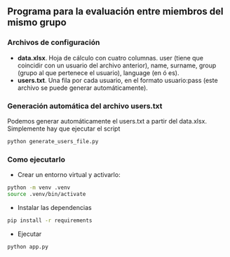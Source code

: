 ## Programa para la evaluación entre miembros del mismo grupo

### Archivos de configuración

- **data.xlsx**. Hoja de cálculo con cuatro columnas. user (tiene que coincidir con un usuario del archivo anterior), name, surname, group (grupo al que pertenece el usuario), language (en ó es).
- **users.txt**. Una fila por cada usuario, en el formato usuario:pass (este archivo se puede generar automáticamente).

### Generación automática del archivo users.txt

Podemos generar automáticamente el users.txt a partir del data.xlsx. Simplemente hay que ejecutar el script

```bash
python generate_users_file.py
```

### Como ejecutarlo

- Crear un entorno virtual y activarlo:

```bash
python -m venv .venv
source .venv/bin/activate
```

- Instalar las dependencias

```bash
pip install -r requirements
```

- Ejecutar

```bash
python app.py
```
